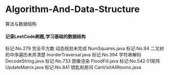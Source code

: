 # Algorithm-And-Data-Structure
算法与数据结构

#### 记录LeetCode刷题,学习基础的数据结构

标记:No.279 完全平方数 动态规划未完成 NumSquares.java
标记:No.94 二叉树的中序遍历未弄清楚 InorderTraversal.java
标记:No.394 字符串解码  DecodeString.java
标记:No.733 图像渲染 FloodFill.java
标记:No.542 01矩阵 UpdateMatrix.java
标记:No.841 钥匙和房间 CanVisitAllRooms.java